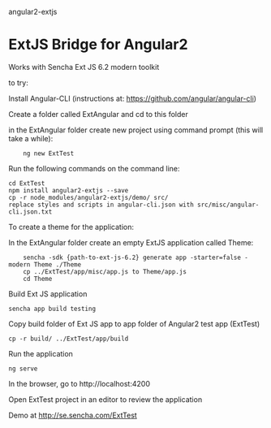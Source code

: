 angular2-extjs

ExtJS Bridge for Angular2
=======

Works with Sencha Ext JS 6.2 modern toolkit

to try:

Install Angular-CLI  (instructions at: https://github.com/angular/angular-cli)

Create a folder called ExtAngular and cd to this folder

in the ExtAngular folder
	create new project using command prompt (this will take a while):

		ng new ExtTest

Run the following commands on the command line:

	cd ExtTest
	npm install angular2-extjs --save
	cp -r node_modules/angular2-extjs/demo/ src/
	replace styles and scripts in angular-cli.json with src/misc/angular-cli.json.txt

To create a theme for the application:

In the ExtAngular folder create an empty ExtJS application called Theme:

		sencha -sdk {path-to-ext-js-6.2} generate app -starter=false -modern Theme ./Theme
		cp ../ExtTest/app/misc/app.js to Theme/app.js
		cd Theme

Build Ext JS application

	sencha app build testing

Copy build folder of Ext JS app to app folder of Angular2 test app (ExtTest)

	cp -r build/ ../ExtTest/app/build

Run the application

	ng serve

In the browser, go to http://localhost:4200

Open ExtTest project in an editor to review the application

Demo at http://se.sencha.com/ExtTest
